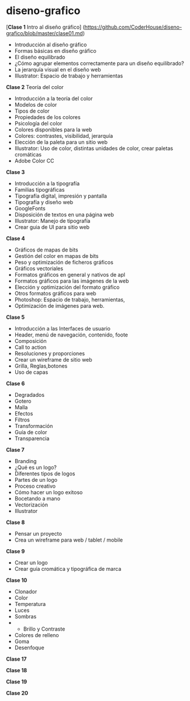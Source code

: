 # diseno-grafico

[**Clase 1** Intro al diseño gráfico] (https://github.com/CoderHouse/diseno-grafico/blob/master/clase01.md)
  - Introducción al diseño gráfico
  - Formas básicas en diseño gráfico
  - El diseño equilibrado
  - ¿Cómo agrupar elementos correctamente para un diseño equilibrado?
  - La jerarquía visual en el diseño web
  - Illustrator: Espacio de trabajo y herramientas

**Clase 2** Teoría del color
  - Introducción a la teoría del color
  - Modelos de color
  - Tipos de color
  - Propiedades de los colores
  - Psicología del color
  - Colores disponibles para la web
  - Colores: contrastes, visibilidad, jerarquía
  - Elección de la paleta para un sitio web
  - Illustrator: Uso de color, distintas unidades de color, crear paletas cromáticas
  - Adobe Color CC
  
**Clase 3**
- Introducción a la tipografía			
- Familias tipográficas			
- Tipografía digital, impresión y pantalla			
- Tipografía y diseño web			
- GoogleFonts			
- Disposición de textos en una página web			
- Illustrator: Manejo de tipografía			
- Crear guia de UI para sitio web			

**Clase 4**
- Gráficos de mapas de bits			
- Gestión del color en mapas de bits			
- Peso y optimización de ficheros gráficos			
- Gráficos vectoriales			
- Formatos gráficos en general y nativos de apl			
- Formatos gráficos para las imágenes de la web			
- Elección y optimización del formato gráfico			
- Otros formatos gráficos para web			
- Photoshop: Espacio de trabajo, herramientas,			
- Optimización de imágenes para web.			

**Clase 5**
- Introducción a las Interfaces de usuario			
- Header, menú de navegación, contenido, foote			
- Composición			
- Call to action			
- Resoluciones y proporciones			
- Crear un wireframe de sitio web			
- Grilla, Reglas,botones			
- Uso de capas

**Clase 6**
- Degradados			
- Gotero			
- Malla			
- Efectos			
- Filtros			
- Transformación			
- Guía de color			
- Transparencia

**Clase 7**
- Branding			
- ¿Qué es un logo?			
- Diferentes tipos de logos			
- Partes de un logo			
- Proceso creativo			
- Cómo hacer un logo exitoso			
- Bocetando a mano			
- Vectorización			
- Illustrator

**Clase 8**
- Pensar un proyecto			
- Crea un wireframe para web / tablet / mobile

**Clase 9**
- Crear un logo			
- Crear guía cromática y tipográfica de marca

**Clase 10**
- Clonador			
- Color			
- Temperatura			
- Luces			
- Sombras			
- - Brillo y Contraste			
- Colores de relleno			
- Goma			
- Desenfoque



**Clase 17**

**Clase 18**

**Clase 19**

**Clase 20**
